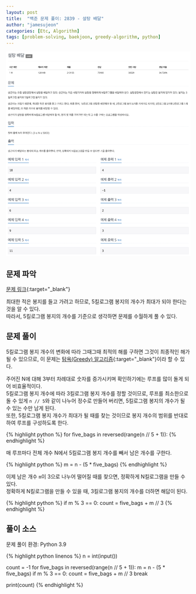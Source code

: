 ```yaml
---
layout: post
title:  "백준 문제 풀이: 2839 - 설탕 배달"
author: "jamesujeon"
categories: [Etc, Algorithm]
tags: [problem-solving, baekjoon, greedy-algorithm, python]
---
```


![2839 - 설탕 배달](assets/baekjoon_2839.png "2839 - 설탕 배달")

## 문제 파악

[문제 링크](https://www.acmicpc.net/problem/2839){:target="_blank"}

최대한 적은 봉지를 들고 가려고 하므로, 5킬로그램 봉지의 개수가 최대가 되야 한다는 것을 알 수 있다.  
따라서, 5킬로그램 봉지의 개수를 기준으로 생각하면 문제를 수월하게 풀 수 있다.

## 문제 풀이

5킬로그램 봉지 개수의 변화에 따라 그때그때 최적의 해를 구하면 그것이 최종적인 해가 될 수 있으므로,
이 문제는 [탐욕(Greedy) 알고리즘][탐욕 알고리즘]{:target="_blank"}이라 할 수 있다.

주어진 N에 대해 3부터 차례대로 숫자를 증가시키며 확인하기에는 루프를 많이 돌게 되어 비효율적이다.  
5킬로그램 봉지 개수에 따라 3킬로그램 봉지 개수를 정할 것이므로,
루프를 최소한으로 돌 수 있게 `n // 5`와 같이 나누어 정수로 만들어 버리면, 5킬로그램 봉지의 개수가 될 수 있는 수만 남게 된다.  
또한, 5킬로그램 봉지 개수가 최대가 될 때를 찾는 것이므로 봉지 개수의 범위를 반대로 하여 루프를 구성하도록 한다.

{% highlight python %}
for five_bags in reversed(range(n // 5 + 1)):
{% endhighlight %}

매 루프마다 전체 개수 N에서 5킬로그램 봉지 개수를 빼서 남은 개수를 구한다.

{% highlight python %}
m = n - (5 * five_bags)
{% endhighlight %}

이제 남은 개수 `m`이 3으로 나누어 떨어질 때를 찾으면, 정확하게 N킬로그램을 만들 수 있다.  
정확하게 N킬로그램을 만들 수 있을 때, 3킬로그램 봉지의 개수를 더하면 해답이 된다.

{% highlight python %}
if m % 3 == 0:
    count = five_bags + m // 3
{% endhighlight %}

## 풀이 소스

문제 풀이 환경: Python 3.9

{% highlight python linenos %}
n = int(input())

count = -1
for five_bags in reversed(range(n // 5 + 1)):
    m = n - (5 * five_bags)
    if m % 3 == 0:
        count = five_bags + m // 3
        break

print(count)
{% endhighlight %}

[탐욕 알고리즘]: https://namu.wiki/w/%EA%B7%B8%EB%A6%AC%EB%94%94%20%EC%95%8C%EA%B3%A0%EB%A6%AC%EC%A6%98
